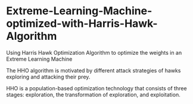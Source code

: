 # Extreme-Learning-Machine-optimized-with-Harris-Hawk-Algorithm

Using Harris Hawk Optimization Algorithm to optimize the weights in an Extreme Learning Machine

The HHO algorithm is motivated by different attack strategies of hawks exploring and attacking their prey. 

HHO is a population-based optimization technology that consists of three stages: exploration, the transformation of exploration, and exploitation.
